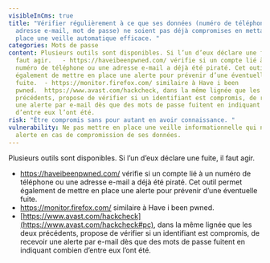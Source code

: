 ```yaml
---
visibleInCms: true
title: "Vérifier régulièrement à ce que ses données (numéro de téléphone,
  adresse e-mail, mot de passe) ne soient pas déjà compromises en mettant en
  place une veille automatique efficace. "
categories: Mots de passe
content: Plusieurs outils sont disponibles. Si l’un d’eux déclare une fuite, il
  faut agir.   - https://haveibeenpwned.com/ vérifie si un compte lié à un
  numéro de téléphone ou une adresse e-mail a déjà été piraté. Cet outil permet
  également de mettre en place une alerte pour prévenir d’une éventuelle
  fuite.  - https://monitor.firefox.com/ similaire à Have i been
  pwned.  https://www.avast.com/hackcheck, dans la même lignée que les deux
  précédents, propose de vérifier si un identifiant est compromis, de recevoir
  une alerte par e-mail dès que des mots de passe fuitent en indiquant combien
  d’entre eux l’ont été.
risk: "Être compromis sans pour autant en avoir connaissance. "
vulnerability: Ne pas mettre en place une veille informationnelle qui nous
  alerte en cas de compromission de ses données.
---
```

<!--StartFragment-->

Plusieurs outils sont disponibles. Si l’un d’eux déclare une fuite, il faut agir. 

* <https://haveibeenpwned.com/> vérifie si un compte lié à un numéro de téléphone ou une adresse e-mail a déjà été piraté. Cet outil permet également de mettre en place une alerte pour prévenir d’une éventuelle fuite. 
* <https://monitor.firefox.com/> similaire à Have i been pwned. [](https://www.avast.com/hackcheck#pc)
* [https://www.avast.com/hackcheck](https://www.avast.com/hackcheck#pc), dans la même lignée que les deux précédents, propose de vérifier si un identifiant est compromis, de recevoir une alerte par e-mail dès que des mots de passe fuitent en indiquant combien d’entre eux l’ont été.

<!--EndFragment-->
